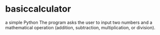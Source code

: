 # basiccalculator
a simple Python The program asks the user to input two numbers and a mathematical operation (addition, subtraction, multiplication, or division).
